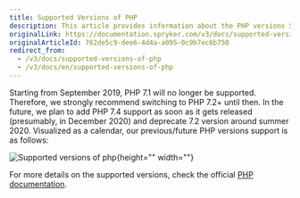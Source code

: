 ```yaml
---
title: Supported Versions of PHP
description: This article provides information about the PHP versions Spryker supports.
originalLink: https://documentation.spryker.com/v3/docs/supported-versions-of-php
originalArticleId: 762de5c9-dee6-4d4a-a095-0c9b7ec6b750
redirect_from:
  - /v3/docs/supported-versions-of-php
  - /v3/docs/en/supported-versions-of-php
---
```


Starting from September 2019, PHP 7.1 will no longer be supported. Therefore, we strongly recommend switching to PHP 7.2+ until then.
In the future, we plan to add PHP 7.4 support as soon as it gets released (presumably, in December 2020) and deprecate 7.2 version around summer 2020. 
Visualized as a calendar, our previous/future PHP versions support is as follows:

![Supported versions of php](https://spryker.s3.eu-central-1.amazonaws.com/docs/About/What's+new/Supported+Versions+of+PHP/php-support.png){height="" width=""}

For more details on the supported versions, check the official [PHP documentation](https://www.php.net/supported-versions.php).

